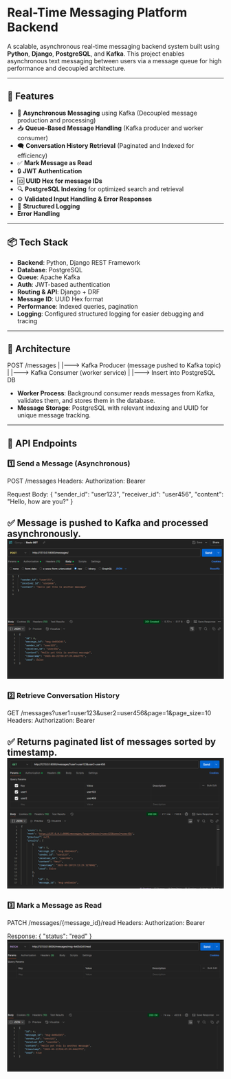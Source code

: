 # Real-Time Messaging Platform Backend

A scalable, asynchronous real-time messaging backend system built using **Python**, **Django**, **PostgreSQL**, and **Kafka**. This project enables asynchronous text messaging between users via a message queue for high performance and decoupled architecture.

---

## 🚀 Features

- 🔁 **Asynchronous Messaging** using Kafka (Decoupled message production and processing)
- 📥 **Queue-Based Message Handling** (Kafka producer and worker consumer)
- 🗨️ **Conversation History Retrieval** (Paginated and Indexed for efficiency)
- ✅ **Mark Message as Read**
- 🔒 **JWT Authentication**
- 🆔 **UUID Hex for message IDs**
- 🔍 **PostgreSQL Indexing** for optimized search and retrieval
- ⚙️ **Validated Input Handling & Error Responses**
- 📄 **Structured Logging**
-    **Error Handling**

---

## 📦 Tech Stack

- **Backend**: Python, Django REST Framework
- **Database**: PostgreSQL
- **Queue**: Apache Kafka
- **Auth**: JWT-based authentication
- **Routing & API**: Django + DRF
- **Message ID**: UUID Hex format
- **Performance**: Indexed queries, pagination
- **Logging**: Configured structured logging for easier debugging and tracing

---

## 🧩 Architecture

POST /messages
|
|---> Kafka Producer (message pushed to Kafka topic)
|
|---> Kafka Consumer (worker service)
|
|---> Insert into PostgreSQL DB


- **Worker Process**: Background consumer reads messages from Kafka, validates them, and stores them in the database.
- **Message Storage**: PostgreSQL with relevant indexing and UUID for unique message tracking.

---

## 📘 API Endpoints

### 1️⃣ Send a Message (Asynchronous)

POST /messages
Headers: Authorization: Bearer <JWT>

Request Body:
{
"sender_id": "user123",
"receiver_id": "user456",
"content": "Hello, how are you?"
}

✅ Message is pushed to Kafka and processed asynchronously.
![alt text](image-1.png)
---

### 2️⃣ Retrieve Conversation History

GET /messages?user1=user123&user2=user456&page=1&page_size=10
Headers: Authorization: Bearer <JWT>


✅ Returns paginated list of messages sorted by timestamp.
![alt text](image.png)
---

### 3️⃣ Mark a Message as Read


PATCH /messages/{message_id}/read
Headers: Authorization: Bearer <JWT>

Response:
{ "status": "read" }
![alt text](image-2.png)
